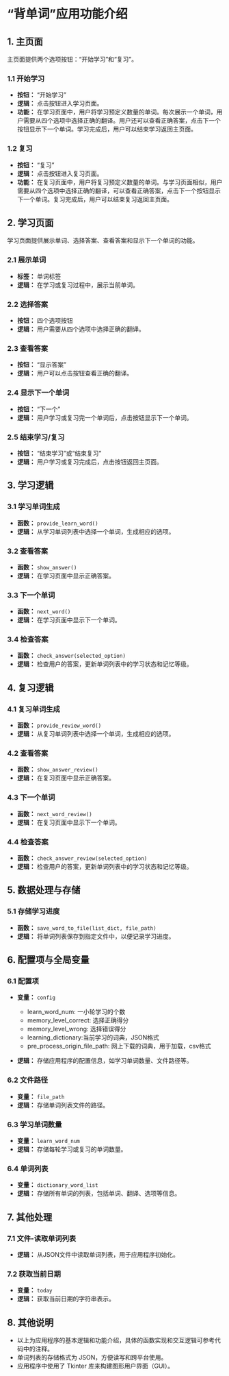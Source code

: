 # “背单词”应用功能介绍

## 1. 主页面

主页面提供两个选项按钮：“开始学习”和“复习”。

### 1.1 开始学习

- **按钮：** “开始学习”
- **逻辑：** 点击按钮进入学习页面。
- **功能：** 在学习页面中，用户将学习预定义数量的单词。每次展示一个单词，用户需要从四个选项中选择正确的翻译。用户还可以查看正确答案，点击下一个按钮显示下一个单词。学习完成后，用户可以结束学习返回主页面。

### 1.2 复习

- **按钮：** “复习”
- **逻辑：** 点击按钮进入复习页面。
- **功能：** 在复习页面中，用户将复习预定义数量的单词。与学习页面相似，用户需要从四个选项中选择正确的翻译，可以查看正确答案，点击下一个按钮显示下一个单词。复习完成后，用户可以结束复习返回主页面。

## 2. 学习页面

学习页面提供展示单词、选择答案、查看答案和显示下一个单词的功能。

### 2.1 展示单词

- **标签：** 单词标签
- **逻辑：** 在学习或复习过程中，展示当前单词。

### 2.2 选择答案

- **按钮：** 四个选项按钮
- **逻辑：** 用户需要从四个选项中选择正确的翻译。

### 2.3 查看答案

- **按钮：** “显示答案”
- **逻辑：** 用户可以点击按钮查看正确的翻译。

### 2.4 显示下一个单词

- **按钮：** “下一个”
- **逻辑：** 用户学习或复习完一个单词后，点击按钮显示下一个单词。

### 2.5 结束学习/复习

- **按钮：** “结束学习”或“结束复习”
- **逻辑：** 用户学习或复习完成后，点击按钮返回主页面。

## 3. 学习逻辑

### 3.1 学习单词生成

- **函数：** `provide_learn_word()`
- **逻辑：** 从学习单词列表中选择一个单词，生成相应的选项。

### 3.2 查看答案

- **函数：** `show_answer()`
- **逻辑：** 在学习页面中显示正确答案。

### 3.3 下一个单词

- **函数：** `next_word()`
- **逻辑：** 在学习页面中显示下一个单词。

### 3.4 检查答案

- **函数：** `check_answer(selected_option)`
- **逻辑：** 检查用户的答案，更新单词列表中的学习状态和记忆等级。

## 4. 复习逻辑

### 4.1 复习单词生成

- **函数：** `provide_review_word()`
- **逻辑：** 从复习单词列表中选择一个单词，生成相应的选项。

### 4.2 查看答案

- **函数：** `show_answer_review()`
- **逻辑：** 在复习页面中显示正确答案。

### 4.3 下一个单词

- **函数：** `next_word_review()`
- **逻辑：** 在复习页面中显示下一个单词。

### 4.4 检查答案

- **函数：** `check_answer_review(selected_option)`
- **逻辑：** 检查用户的答案，更新单词列表中的学习状态和记忆等级。

## 5. 数据处理与存储

### 5.1 存储学习进度

- **函数：** `save_word_to_file(list_dict, file_path)`
- **逻辑：** 将单词列表保存到指定文件中，以便记录学习进度。

## 6. 配置项与全局变量

### 6.1 配置项

- **变量：** `config`
  - learn_word_num: 一小轮学习的个数
  - memory_level_correct: 选择正确得分
  - memory_level_wrong: 选择错误得分
  - learning_dictionary:当前学习的词典，JSON格式
  - pre_process_origin_file_path: 网上下载的词典，用于加载，csv格式

- **逻辑：** 存储应用程序的配置信息，如学习单词数量、文件路径等。

### 6.2 文件路径

- **变量：** `file_path`
- **逻辑：** 存储单词列表文件的路径。

### 6.3 学习单词数量

- **变量：** `learn_word_num`
- **逻辑：** 存储每轮学习或复习的单词数量。

### 6.4 单词列表

- **变量：** `dictionary_word_list`
- **逻辑：** 存储所有单词的列表，包括单词、翻译、选项等信息。

## 7. 其他处理

### 7.1 文件-读取单词列表

- **逻辑：** 从JSON文件中读取单词列表，用于应用程序初始化。

### 7.2 获取当前日期

- **变量：** `today`
- **逻辑：** 获取当前日期的字符串表示。

## 8. 其他说明

- 以上为应用程序的基本逻辑和功能介绍，具体的函数实现和交互逻辑可参考代码中的注释。
- 单词列表的存储格式为 JSON，方便读写和跨平台使用。
- 应用程序中使用了 Tkinter 库来构建图形用户界面（GUI）。

